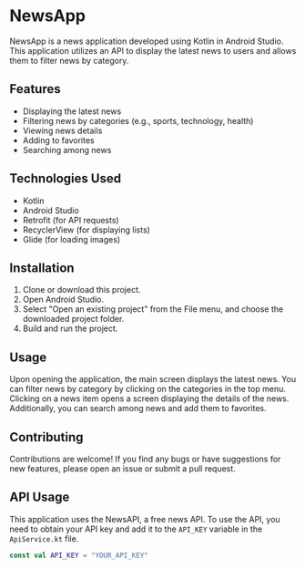 # NewsApp

NewsApp is a news application developed using Kotlin in Android Studio. This application utilizes an API to display the latest news to users and allows them to filter news by category.

## Features

- Displaying the latest news
- Filtering news by categories (e.g., sports, technology, health)
- Viewing news details
- Adding to favorites
- Searching among news

## Technologies Used

- Kotlin
- Android Studio
- Retrofit (for API requests)
- RecyclerView (for displaying lists)
- Glide (for loading images)

## Installation

1. Clone or download this project.
2. Open Android Studio.
3. Select "Open an existing project" from the File menu, and choose the downloaded project folder.
4. Build and run the project.

## Usage

Upon opening the application, the main screen displays the latest news. You can filter news by category by clicking on the categories in the top menu. Clicking on a news item opens a screen displaying the details of the news. Additionally, you can search among news and add them to favorites.

## Contributing

Contributions are welcome! If you find any bugs or have suggestions for new features, please open an issue or submit a pull request.

## API Usage

This application uses the NewsAPI, a free news API. To use the API, you need to obtain your API key and add it to the `API_KEY` variable in the `ApiService.kt` file.

```kotlin
const val API_KEY = "YOUR_API_KEY" 
```

